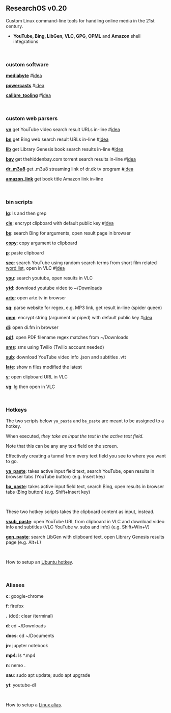 ## ResearchOS v0.20
Custom Linux command-line tools for handling online media in the 21st century.

- **YouTube, Bing, LibGen, VLC, GPG**, **OPML** and **Amazon** shell integrations

<br>

### custom software

[**mediabyte**](https://github.com/taext/mediabyte) #[idea](https://github.com/taext/research_os/blob/master/ideas/mediabyte-interesting-idea.md)

[**powercasts**](https://github.com/taext/powercasts/blob/master/README.md) #[idea](https://github.com/taext/research_os/tree/master/ideas/powercasts-interesting-idea.md)

[**calibre_tooling**](https://github.com/taext/calibre_tooling/blob/master/README.md) #[idea](https://github.com/taext/research_os/blob/master/ideas/calibre_tooling-interesting-idea.md)

<br>

### custom web parsers

[**yn**](https://github.com/taext/parsers/tree/master/youtube_parser) get YouTube video search result URLs in-line #[idea](https://github.com/taext/research_os/blob/master/ideas/yn-interesting-idea.md)

[**bn**](https://github.com/taext/parsers/tree/master/bing_parser) get Bing web search result URLs in-line #[idea](https://github.com/taext/research_os/blob/master/ideas/bn-interesting-idea.md)

[**lib**](https://github.com/taext/parsers/tree/master/libgen_parser) get Library Genesis book search results in-line #[idea](https://github.com/taext/research_os/blob/master/ideas/lib-interesting-idea.md)

[**bay**](https://github.com/taext/parsers/tree/master/the_hidden_bay_parser) get thehiddenbay.com torrent search results in-line #[idea](https://github.com/taext/research_os/blob/master/ideas/bay-interesting-idea.md)

[**dr_m3u8**](https://github.com/taext/parsers/tree/master/dr_m3u8) get .m3u8 streaming link of dr.dk tv program #[idea](https://github.com/taext/research_os/blob/master/ideas/dr_m3u8-interesting-idea.md)

[**amazon_link**](https://github.com/taext/parsers/tree/master/amazon_parser) get book title Amazon link in-line


<br>

### bin scripts

[**lg**](https://github.com/taext/research_os/blob/master/bin/lg): ls and then grep

[**cle**](https://github.com/taext/research_os/blob/master/bin/cle): encrypt clipboard with default public key #[idea](https://github.com/taext/research_os/blob/master/ideas/gem-and-cle-interesting-idea.md)

[**bs**](https://github.com/taext/research_os/blob/master/bin/bs): search Bing for arguments, open result page in browser

[**copy**](https://github.com/taext/research_os/blob/master/bin/copy): copy argument to clipboard

[**p**](https://github.com/taext/research_os/blob/master/bin/p): paste clipboard

[**see**](https://github.com/taext/research_os/blob/master/bin/see): search YouTube using random search terms from short film related [word list](https://github.com/taext/research_os/blob/master/bin/parsed_terms.txt), open in VLC #[idea](https://github.com/taext/research_os/blob/master/ideas/see-interesting-idea.md)

[**you**](https://github.com/taext/research_os/blob/master/bin/you): search youtube, open results in VLC

[**ytd**](https://github.com/taext/research_os/blob/master/bin/ytd): download youtube video to ~/Downloads

[**arte**](https://github.com/taext/research_os/blob/master/bin/arte): open arte.tv in browser

[**sq**](https://github.com/taext/research_os/blob/master/bin/sq): parse website for regex, e.g. MP3 link, get result in-line (spider queen)

[**gem**](https://github.com/taext/research_os/blob/master/bin/gem): encrypt string (argument or piped) with default public key #[idea](https://github.com/taext/research_os/blob/master/ideas/gem-and-cle-interesting-idea.md)

[**di**](https://github.com/taext/research_os/blob/master/bin/di): open di.fm in browser

[**pdf**](https://github.com/taext/research_os/blob/master/bin/pdf): open PDF filename regex matches from ~/Downloads

[**sms**](https://github.com/taext/research_os/blob/master/bin/sms): sms using Twilio (Twilio account needed)

[**sub**](https://github.com/taext/research_os/blob/master/bin/sub): download YouTube video info .json and subtitles .vtt

[**late**](https://github.com/taext/research_os/blob/master/bin/late): show n files modified the latest

[**v**](https://github.com/taext/research_os/blob/master/bin/v): open clipboard URL in VLC

[**vg**](https://github.com/taext/research_os/blob/master/bin/vg): lg then open in VLC

<br>


### Hotkeys

The two scripts below `ya_paste` and `ba_paste` are meant to be assigned to a hotkey. 

When executed, *they take as input the text in the active text field*. 

Note that this can be any any text field on the screen. 

Effectively creating a tunnel from every text field you see to where you want to go.

[**ya_paste**](https://github.com/taext/research_os/blob/master/bin/ya_paste): takes active input field text, search YouTube, open results in browser tabs (YouTube button) (e.g. Insert key)

[**ba_paste**](https://github.com/taext/research_os/blob/master/bin/ba_paste): takes active input field text, search Bing, open results in browser tabs (Bing button) (e.g. Shift+Insert key)

<br>

These two hotkey scripts takes the clipboard content as input, instead.

[**vsub_paste**](https://github.com/taext/research_os/blob/master/bin/vsub_paste): open  YouTube URL from clipboard in VLC and download video info and subtitles (VLC YouTube w. subs and info) (e.g. Shift+Win+V)

[**gen_paste**](https://github.com/taext/research_os/blob/master/bin/gen_paste): search LibGen with clipboard text, open Library Genesis results page (e.g. Alt+L)

<br>

How to setup an [Ubuntu hotkey](https://www.faqforge.com/linux/distributions/ubuntu/create-custom-keyboard-shortcut-ubuntu-16-04/).

<br>

### Aliases

**c**: google-chrome

**f**: firefox

**.** (dot): clear (terminal)

**d**: cd ~/Downloads

**docs**: cd ~/Documents

**jn**: jupyter notebook

**mp4**: ls *.mp4

**n**: nemo .

**sau**: sudo apt update; sudo apt upgrade

**yt**: youtube-dl

<br>

How to setup a [Linux alias](https://www.tecmint.com/create-alias-in-linux/).

<br>
